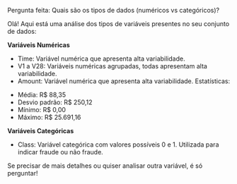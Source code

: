 Pergunta feita: Quais são os tipos de dados (numéricos vs categóricos)?

Olá! Aqui está uma análise dos tipos de variáveis presentes no seu conjunto de dados:  

**Variáveis Numéricas**

- Time: Variável numérica que apresenta alta variabilidade.
- V1 a V28: Variáveis numéricas agrupadas, todas apresentam alta variabilidade.        
- Amount: Variável numérica que apresenta alta variabilidade. Estatísticas:
 + Média: R$ 88,35
 + Desvio padrão: R$ 250,12
 + Mínimo: R$ 0,00
 + Máximo: R$ 25.691,16

**Variáveis Categóricas**

- Class: Variável categórica com valores possíveis 0 e 1. Utilizada para indicar fraude ou não fraude.

Se precisar de mais detalhes ou quiser analisar outra variável, é só perguntar! 